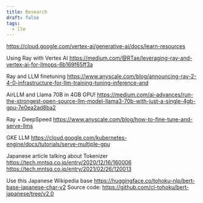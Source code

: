 ```yaml
---
title: Research
draft: false
tags:
  - llm
---
```

https://cloud.google.com/vertex-ai/generative-ai/docs/learn-resources

Using Ray with Vertex AI
https://medium.com/@RTae/leveraging-ray-and-vertex-ai-for-llmops-6b169f65ff3a

Ray and LLM finetuning
https://www.anyscale.com/blog/announcing-ray-2-4-0-infrastructure-for-llm-training-tuning-inference-and

AirLLM and Llama 70B in 4GB GPU!
https://medium.com/ai-advances/run-the-strongest-open-source-llm-model-llama3-70b-with-just-a-single-4gb-gpu-7e0ea2ad8ba2

Ray + DeepSpeed 
https://www.anyscale.com/blog/how-to-fine-tune-and-serve-llms

GKE LLM
https://cloud.google.com/kubernetes-engine/docs/tutorials/serve-multiple-gpu

Japanese article talking about Tokenizer
https://tech.mntsq.co.jp/entry/2020/12/16/160006
https://tech.mntsq.co.jp/entry/2021/02/26/120013

Use this Japanese Wikipedia base
https://huggingface.co/tohoku-nlp/bert-base-japanese-char-v2
Source code: https://github.com/cl-tohoku/bert-japanese/tree/v2.0